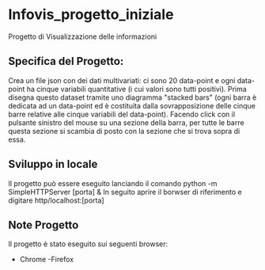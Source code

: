 # Infovis_progetto_iniziale
Progetto di Visualizzazione delle informazioni




## Specifica del Progetto:


Crea un file json con dei dati multivariati: ci sono 20 data-point e ogni data-point ha cinque variabili quantitative (i cui valori sono tutti positivi). Prima disegna questo dataset tramite uno diagramma "stacked bars" (ogni barra è dedicata ad un data-point ed è costituita dalla sovrapposizione delle cinque barre relative alle cinque variabili del data-point). Facendo click con il pulsante sinistro del mouse su una sezione della barra, per tutte le barre questa sezione si scambia di posto con la sezione che si trova sopra di essa.    


## Sviluppo in locale

Il progetto può essere eseguito lanciando il comando python -m SimpleHTTPServer [porta] &
In seguito aprire il borwser di riferimento e digitare http/localhost:[porta]

## Note Progetto

Il progetto è stato eseguito sui seguenti browser:
- Chrome
-Firefox
